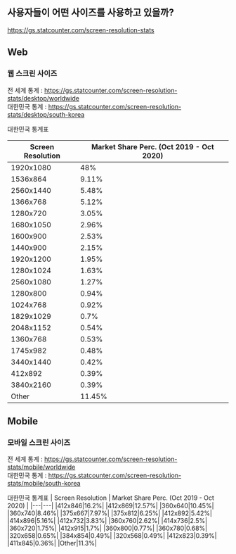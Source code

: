 
## 사용자들이 어떤 사이즈를 사용하고 있을까?
https://gs.statcounter.com/screen-resolution-stats

## Web

### 웹 스크린 사이즈

전 세계 통계 : https://gs.statcounter.com/screen-resolution-stats/desktop/worldwide <br>
대한민국 통계 : https://gs.statcounter.com/screen-resolution-stats/desktop/south-korea

대한민국 통계표 

|Screen Resolution|Market Share Perc. (Oct 2019 - Oct 2020)|
|---|---|
|1920x1080|48%|
|1536x864|9.11%|
|2560x1440|5.48%|
|1366x768|5.12%|
|1280x720|3.05%|
|1680x1050|2.96%|
|1600x900|2.53%|
|1440x900|2.15%|
|1920x1200|1.95%|
|1280x1024|1.63%|
|2560x1080|1.27%|
|1280x800|0.94%|
|1024x768|0.92%|
|1829x1029|0.7%|
|2048x1152|0.54%|
|1360x768|0.53%|
|1745x982|0.48%|
|3440x1440|0.42%|
|412x892|0.39%|
|3840x2160|0.39%|
|Other|11.45%|



## Mobile 

### 모바일 스크린 사이즈

전 세계 통계 : https://gs.statcounter.com/screen-resolution-stats/mobile/worldwide <br>
대한민국 통계 : https://gs.statcounter.com/screen-resolution-stats/mobile/south-korea

대한민국 통계표
| Screen Resolution	| Market Share Perc. (Oct 2019 - Oct 2020) |
|---|---|
|412x846|16.2%|
|412x869|12.57%|
|360x640|10.45%|
|360x740|8.46%|
|375x667|7.97%|
|375x812|6.25%|
|412x892|5.42%|
|414x896|5.16%|
|412x732|3.83%|
|360x760|2.62%|
|414x736|2.5%|
|360x720|1.75%|
|412x915|1.7%|
|360x800|0.77%|
|360x780|0.68%|
|320x658|0.65%|
|384x854|0.49%|
|320x568|0.49%|
|412x823|0.39%|
|411x845|0.36%|
|Other|11.3%|
